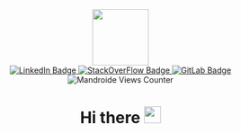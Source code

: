 <div id="header" align="center">
  <img src="https://media.giphy.com/media/dDwicM3uFUqfC/giphy.gif" width="100" />
  <div id="badges">
  <a href="https://www.linkedin.com/in/manuel-garcia-cs/">
    <img src="https://img.shields.io/badge/LinkedIn-blue?style=for-the-badge&logo=linkedin&logoColor=white"
      alt="LinkedIn Badge" />
  </a>
  <a href="https://stackoverflow.com/users/8026840/manuel">
    <img src="https://img.shields.io/badge/StackOverflow-orange?style=for-the-badge&logo=stackoverflow&logoColor=white"
      alt="StackOverFlow Badge" />
  </a>
  <a href="https://gitlab.com/Mandroide">
    <img src="https://img.shields.io/badge/GitLab-292961?style=for-the-badge&logo=gitlab&logoColor=white"
      alt="GitLab Badge" />
  </a>
</div>
<img src="https://komarev.com/ghpvc/?username=Mandroide&style=flat-square&color=blue" alt="Mandroide Views Counter"/>
  <h1>
  Hi there
  <img src="https://media.giphy.com/media/hvRJCLFzcasrR4ia7z/giphy.gif" width="30px"/>
</h1>
</div>

### 
